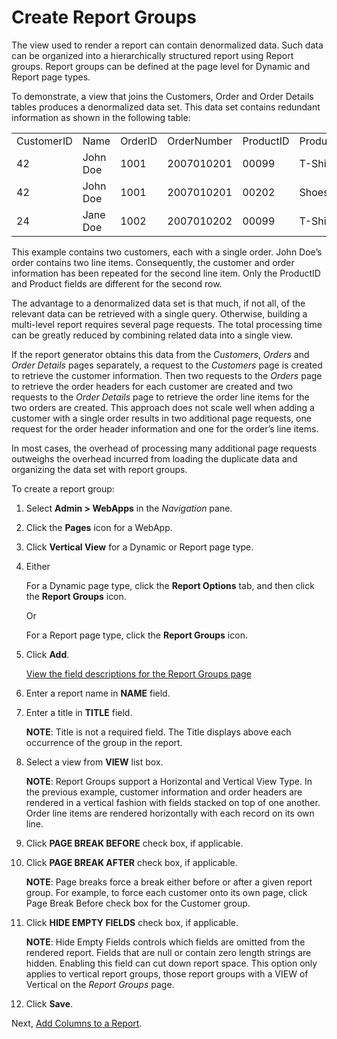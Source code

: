 # Create Report Groups

The view used to render a report can contain denormalized data. Such
data can be organized into a hierarchically structured report using
Report groups. Report groups can be defined at the page level for
Dynamic and Report page types.

To demonstrate, a view that joins the Customers, Order and Order Details
tables produces a denormalized data set. This data set contains
redundant information as shown in the following table:

|            |          |         |             |           |         |
| ---------- | -------- | ------- | ----------- | --------- | ------- |
| CustomerID | Name     | OrderID | OrderNumber | ProductID | Product |
| 42         | John Doe | 1001    | 2007010201  | 00099     | T-Shirt |
| 42         | John Doe | 1001    | 2007010201  | 00202     | Shoes   |
| 24         | Jane Doe | 1002    | 2007010202  | 00099     | T-Shirt |

This example contains two customers, each with a single order. John
Doe’s order contains two line items. Consequently, the customer and
order information has been repeated for the second line item. Only the
ProductID and Product fields are different for the second row.

The advantage to a denormalized data set is that much, if not all, of
the relevant data can be retrieved with a single query. Otherwise,
building a multi-level report requires several page requests. The total
processing time can be greatly reduced by combining related data into a
single view.

If the report generator obtains this data from the *Customers*, *Orders*
and *Order Details* pages separately, a request to the *Customers* page
is created to retrieve the customer information. Then two requests to
the *Orders* page to retrieve the order headers for each customer are
created and two requests to the *Order Details* page to retrieve the
order line items for the two orders are created. This approach does not
scale well when adding a customer with a single order results in two
additional page requests, one request for the order header information
and one for the order’s line items.

In most cases, the overhead of processing many additional page requests
outweighs the overhead incurred from loading the duplicate data and
organizing the data set with report groups.

To create a report group:

1.  Select **Admin \> WebApps** in the *Navigation* pane.

2.  Click the **Pages** icon for a WebApp.

3.  Click **Vertical View** for a Dynamic or Report page type.

4.  Either
    
    For a Dynamic page type, click the **Report Options** tab, and then
    click the **Report Groups** icon.
    
    Or
    
    For a Report page type, click the **Report Groups** icon.

5.  Click **Add**.
    
    [View the field descriptions for the Report Groups
    page](../Sys_Admin/Page_Desc/Report%20Groups.htm)

6.  Enter a report name in **NAME** field.

7.  Enter a title in **TITLE** field.
    
    **NOTE**: Title is not a required field. The Title displays above
    each occurrence of the group in the report.

8.  Select a view from **VIEW** list box.
    
    **NOTE**: Report Groups support a Horizontal and Vertical View Type.
    In the previous example, customer information and order headers are
    rendered in a vertical fashion with fields stacked on top of one
    another. Order line items are rendered horizontally with each record
    on its own line.

9.  Click **PAGE BREAK BEFORE** check box, if applicable.

10. Click **PAGE BREAK AFTER** check box, if applicable.
    
    **NOTE**: Page breaks force a break either before or after a given
    report group. For example, to force each customer onto its own page,
    click Page Break Before check box for the Customer group.

11. Click **HIDE EMPTY FIELDS** check box, if applicable.
    
    **NOTE**: Hide Empty Fields controls which fields are omitted from
    the rendered report. Fields that are null or contain zero length
    strings are hidden. Enabling this field can cut down report space.
    This option only applies to vertical report groups, those report
    groups with a VIEW of Vertical on the *Report Groups* page.

12. Click **Save**.

Next, [Add Columns to a Report](Add%20Columns%20to%20a%20Report.htm).
